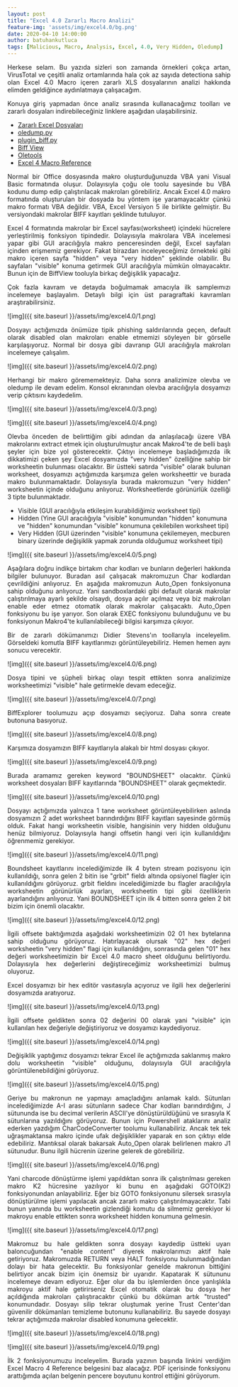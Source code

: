 ```yaml
---
layout: post
title: "Excel 4.0 Zararlı Macro Analizi"
feature-img: 'assets/img/excel4.0/bg.png'
date: 2020-04-10 14:00:00
author: batuhankutluca
tags: [Malicious, Macro, Analysis, Excel, 4.0, Very Hidden, Oledump]
---
```


<p align="justify">Herkese selam. Bu yazıda sizleri son zamanda örnekleri çokça artan, VirusTotal ve çeşitli analiz ortamlarında hala çok az sayıda detectiona sahip olan Excel 4.0 Macro içeren zararlı XLS dosyalarının analizi hakkında elimden geldiğince aydınlatmaya çalışacağım.</p>

<p align="justify">Konuya giriş yapmadan önce analiz sırasında kullanacağımız toolları ve zararlı dosyaları indirebileceğiniz linklere aşağıdan ulaşabilirsiniz.</p>

* [Zararlı Excel Dosyaları][maldoc]
* [oledump.py][oledump]
* [plugin_biff.py][plugin_biff]
* [Biff View][biffview]
* [Oletools][oletools]
* [Excel 4 Macro Reference][ref]

<p align="justify">Normal bir Office dosyasında makro oluşturduğunuzda VBA yani Visual Basic formatında oluşur. Dolayısıyla çoğu ole toolu sayesinde bu VBA kodunu dump edip çalıştırılacak makroları görebiliriz. Ancak Excel 4.0 makro formatında oluşturulan bir dosyada bu yöntem işe yaramayacaktır çünkü makro formatı VBA değildir. VBA, Excel Versiyon 5 ile birlikte gelmiştir. Bu versiyondaki makrolar BIFF kayıtları şeklinde tutuluyor.</p>

<p align="justify">Excel 4 formatında makrolar bir Excel sayfası(worksheet) içindeki hücrelere yerleştirilmiş fonksiyon tipindedir. Dolayısıyla makrolara VBA incelemesi yapar gibi GUI aracılığıyla makro penceresinden değil, Excel sayfaları içinden erişmemiz gerekiyor. Fakat birazdan inceleyeceğimiz örnekteki gibi makro içeren sayfa "hidden" veya "very hidden" şeklinde olabilir. Bu sayfaları "visible" konuma getirmek GUI aracılığıyla mümkün olmayacaktır. Bunun için de BiffView tooluyla birkaç değişiklik yapacağız.</p>

<p align="justify">Çok fazla kavram ve detayda boğulmamak amacıyla ilk sampleımızı incelemeye başlayalım. Detaylı bilgi için üst paragraftaki kavramları araştırabilirsiniz.</p>

![img]({{ site.baseurl }}/assets/img/excel4.0/1.png)

<p align="justify">Dosyayı açtığımızda önümüze tipik phishing saldırılarında geçen, default olarak disabled olan makroları enable etmemizi söyleyen bir görselle karşılaşıyoruz. Normal bir dosya gibi davranıp GUI aracılığıyla makroları incelemeye çalışalım. </p>

![img]({{ site.baseurl }}/assets/img/excel4.0/2.png)

<p align="justify">Herhangi bir makro görememekteyiz. Daha sonra analizimize olevba ve oledump ile devam edelim. Konsol ekranından olevba aracılığıyla dosyamızı verip çıktısını kaydedelim.</p>

![img]({{ site.baseurl }}/assets/img/excel4.0/3.png)

![img]({{ site.baseurl }}/assets/img/excel4.0/4.png)

<p align="justify">Olevba önceden de belirttiğim gibi adından da anlaşılacağı üzere VBA makrolarını extract etmek için oluşturulmuştur ancak Makro4'te de belli başlı şeyler için bize yol gösterecektir. Çıktıyı incelemeye başladığımızda ilk dikkatimizi çeken şey Excel dosyamızda "very hidden" özelliğine sahip bir worksheetin bulunması olacaktır. Bir üstteki satırda "visible" olarak bulunan worksheet, dosyamızı açtığımızda karşımıza gelen worksheettir ve burada makro bulunmamaktadır. Dolayısıyla burada makromuzun "very hidden" worksheetin içinde olduğunu anlıyoruz. Worksheetlerde görünürlük özelliği 3 tipte bulunmaktadır. </p>

* Visible (GUI aracılığıyla etkileşim kurabildiğimiz worksheet tipi)
* Hidden (Yine GUI aracılığıyla "visible" konumundan "hidden" konumuna ve "hidden" konumundan "visible" konumuna çekilebilen worksheet tipi)
* Very Hidden (GUI üzerinden "visible" konumuna çekilemeyen, mecburen binary üzerinde değişiklik yapmak zorunda olduğumuz worksheet tipi)

![img]({{ site.baseurl }}/assets/img/excel4.0/5.png)

<p align="justify">Aşağılara doğru indikçe birtakım char kodları ve bunların değerleri hakkında bilgiler bulunuyor. Buradan asıl çalışacak makromuzun Char kodlardan çevrildiğini anlıyoruz. En aşağıda makromuzun Auto_Open fonksiyonuna sahip olduğunu anlıyoruz. Yani sandboxlardaki gibi default olarak makrolar çalıştırılmaya ayarlı şekilde olsaydı, dosya açılır açılmaz veya biz makroları enable eder etmez otomatik olarak  makrolar çalışacaktı. Auto_Open fonksiyonu bu işe yarıyor. Son olarak EXEC fonksiyonu bulunduğunu ve bu fonksiyonun Makro4'te kullanılabileceği bilgisi karşımıza çıkıyor.</p>

<p align="justify">Bir de zararlı dökümanımızı Didier Stevens'ın toollarıyla inceleyelim. Görseldeki komutla BIFF kayıtlarımızı görüntüleyebiliriz. Hemen hemen aynı sonucu verecektir.</p>

![img]({{ site.baseurl }}/assets/img/excel4.0/6.png)

<p align="justify">Dosya tipini ve şüpheli birkaç olayı tespit ettikten sonra analizimize worksheetimizi "visible" hale getirmekle devam edeceğiz.</p>

![img]({{ site.baseurl }}/assets/img/excel4.0/7.png)

<p align="justify">BiffExplorer toolumuzu açıp dosyamızı seçiyoruz. Daha sonra create butonuna basıyoruz. </p>

![img]({{ site.baseurl }}/assets/img/excel4.0/8.png)

<p align="justify">Karşımıza dosyamızın BIFF kayıtlarıyla alakalı bir html dosyası çıkıyor.</p>

![img]({{ site.baseurl }}/assets/img/excel4.0/9.png)

<p align="justify">Burada aramamız gereken keyword "BOUNDSHEET" olacaktır. Çünkü worksheet dosyaları BIFF kayıtlarında "BOUNDSHEET" olarak geçmektedir.</p>

![img]({{ site.baseurl }}/assets/img/excel4.0/10.png)

<p align="justify">Dosyayı açtığımızda yalnızca 1 tane worksheet görüntüleyebilirken aslında dosyamızın 2 adet worksheet barındırdığını BIFF kayıtları sayesinde görmüş olduk. Fakat hangi worksheetin visible, hangisinin very hidden olduğunu henüz bilmiyoruz. Dolayısıyla hangi offsetin hangi veri için kullanıldığını öğrenmemiz gerekiyor.</p>

![img]({{ site.baseurl }}/assets/img/excel4.0/11.png)

<p align="justify">Boundsheet kayıtlarını incelediğimizde ilk 4 byteın stream pozisyonu için kullanıldığı, sonra gelen 2 bitin ise "grbit" fieldı altında opsiyonel flagler için kullanıldığını görüyoruz. grbit fieldını incelediğimizde bu flagler aracılığıyla worksheetin görünürlük ayarları, worksheetin tipi gibi özelliklerin ayarlandığını anlıyoruz. Yani BOUNDSHEET için ilk 4 bitten sonra gelen 2 bit bizim için önemli olacaktır.</p>

![img]({{ site.baseurl }}/assets/img/excel4.0/12.png)

<p align="justify">İlgili offsete baktığımızda aşağıdaki worksheetimizin 02 01 hex bytelarına sahip olduğunu görüyoruz. Hatırlayacak olursak "02" hex değeri worksheetin "very hidden" flagi için kullanıldığını, sonrasında gelen "01" hex değeri worksheetimizin bir Excel 4.0 macro sheet olduğunu belirtiyordu. Dolayısıyla hex değerlerini değiştireceğimiz worksheetimizi bulmuş oluyoruz.</p>

<p align="justify">Excel dosyamızı bir hex editör vasıtasıyla açıyoruz ve ilgili hex değerlerini dosyamızda aratıyoruz.</p>

![img]({{ site.baseurl }}/assets/img/excel4.0/13.png)

<p align="justify">İlgili offsete geldikten sonra 02 değerini 00 olarak yani "visible" için kullanılan hex değeriyle değiştiriyoruz ve dosyamızı kaydediyoruz.</p>

![img]({{ site.baseurl }}/assets/img/excel4.0/14.png)

<p align="justify">Değişiklik yaptığımız dosyamızı tekrar Excel ile açtığımızda saklanmış makro dolu worksheetin "visible" olduğunu, dolayısıyla GUI aracılığıyla görüntülenebildiğini görüyoruz.</p>

![img]({{ site.baseurl }}/assets/img/excel4.0/15.png)

<p align="justify">Geriye bu makronun ne yapmayı amaçladığını anlamak kaldı. Sütunları incelediğimizde A-I arası sütunların sadece Char kodları barındırdığını, J sütununda ise bu decimal verilerin ASCII'ye dönüştürüldüğünü ve sırasıyla K sütunlarına yazıldığını görüyoruz. Bunun için Powershell ataklarını analiz ederken yazdığım CharCodeConverter toolumu kullanabiliriz. Ancak tek tek uğraşmaktansa makro içinde ufak değişiklikler yaparak en son çıktıyı elde edebiliriz. Mantıksal olarak bakarsak Auto_Open olarak belirlenen makro J1 sütunudur. Bunu ilgili hücrenin üzerine gelerek de görebiliriz.</p>

![img]({{ site.baseurl }}/assets/img/excel4.0/16.png)

<p align="justify">Yani charcode dönüştürme işlemi yapıldıktan sonra ilk çalıştırılması gereken makro K2 hücresine yazılıyor ki bunu en aşağıdaki GOTO(K2) fonksiyonundan anlayabiliriz. Eğer biz GOTO fonksiyonunu silersek sırasıyla dönüştürülme işlemi yapılacak ancak zararlı makro çalıştırılmayacaktır. Tabi bunun yanında bu worksheetin gizlendiği komutu da silmemiz gerekiyor ki makroyu enable ettikten sonra worksheet hidden konumuna gelmesin.</p>

![img]({{ site.baseurl }}/assets/img/excel4.0/17.png)

<p align="justify">Makromuz bu hale geldikten sonra dosyayı kaydedip üstteki uyarı baloncuğundan "enable content" diyerek makrolarımızı aktif hale getiriyoruz. Makromuzda RETURN veya HALT fonksiyonu bulunmadığından dolayı bir hata gelecektir. Bu fonksiyonlar genelde makronun bittiğini belirtiyor ancak bizim için önemsiz bir uyarıdır. Kapatarak K sütununu incelemeye devam ediyoruz. Eğer olur da bu işlemlerden önce yanlışlıkla makroyu aktif hale getirirseniz Excel otomatik olarak bu dosya her açıldığında makroları çalıştıracaktır çünkü bu döküman artık "trusted" konumundadır. Dosyayı silip tekrar oluştumak yerine Trust Center'dan güvenilir dökümanları temizleme butonunu kullanabiliriz. Bu sayede dosyayı tekrar açtığımızda makrolar disabled konumuna gelecektir.</p>

![img]({{ site.baseurl }}/assets/img/excel4.0/18.png)

![img]({{ site.baseurl }}/assets/img/excel4.0/19.png)

<p align="justify">İlk 2 fonksiyonumuzu inceleyelim. Burada yazının başında linkini verdiğim Excel Macro 4 Reference belgesini baz alacağız. PDF içerisinde fonksiyonu arattığımda açılan belgenin pencere boyutunu kontrol ettiğini görüyorum. </p>



[maldoc]: https://github.com/batuhankutluca/Excel-4.0-Maldoc-Samples
[oledump]: https://github.com/DidierStevens/DidierStevensSuite/blob/master/oledump.py
[plugin_biff]: https://github.com/DidierStevens/DidierStevensSuite/blob/master/plugin_biff.py
[biffview]: https://www.aldeid.com/wiki/BiffView
[oletools]: https://github.com/decalage2/oletools/wiki/Install
[ref]: https://d13ot9o61jdzpp.cloudfront.net/files/Excel%204.0%20Macro%20Functions%20Reference.pdf